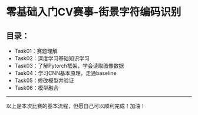 # 零基础入门CV赛事-街景字符编码识别

## 目录：

* Task01：赛题理解<br>
* Task02：深度学习基础知识学习<br>
* Task03：了解Pytorch框架，学会读取图像数据<br>
* Task04：学习CNN基本原理，走通baseline<br>
* Task05：修改模型并验证<br>
* Task06：模型融合<br>

******
以上是本次比赛的基本流程，但愿自己可以顺利完成！加油！
